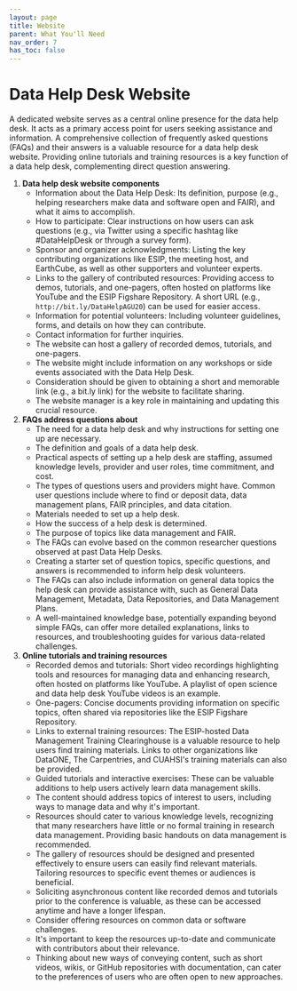 ```yaml
---
layout: page
title: Website
parent: What You'll Need
nav_order: 7
has_toc: false
---
```


# Data Help Desk Website

A dedicated website serves as a central online presence for the data help desk.
It acts as a primary access point for users seeking assistance and information.
A comprehensive collection of frequently asked questions (FAQs) and their
answers is a valuable resource for a data help desk website. Providing online
tutorials and training resources is a key function of a data help desk,
complementing direct question answering.

<!-- prettier-ignore -->
1. **Data help desk website components**
   - Information about the Data Help Desk: Its definition, purpose (e.g., helping researchers make data and software open and FAIR), and what it aims to accomplish.
   - How to participate: Clear instructions on how users can ask questions (e.g., via Twitter using a specific hashtag like #DataHelpDesk or through a survey form).
   - Sponsor and organizer acknowledgments: Listing the key contributing organizations like ESIP, the meeting host, and EarthCube, as well as other supporters and volunteer experts.
   - Links to the gallery of contributed resources: Providing access to demos, tutorials, and one-pagers, often hosted on platforms like YouTube and the ESIP Figshare Repository. A short URL (e.g., `http://bit.ly/DataHelpAGU20`) can be used for easier access.
   - Information for potential volunteers: Including volunteer guidelines, forms, and details on how they can contribute.
   - Contact information for further inquiries.
   - The website can host a gallery of recorded demos, tutorials, and one-pagers.
   - The website might include information on any workshops or side events associated with the Data Help Desk.
   - Consideration should be given to obtaining a short and memorable link (e.g., a bit.ly link) for the website to facilitate sharing.
   - The website manager is a key role in maintaining and updating this crucial resource.
1. **FAQs address questions about**
   - The need for a data help desk and why instructions for setting one up are necessary.
   - The definition and goals of a data help desk.
   - Practical aspects of setting up a help desk are staffing, assumed knowledge levels, provider and user roles, time commitment, and cost.
   - The types of questions users and providers might have. Common user questions include where to find or deposit data, data management plans, FAIR principles, and data citation.
   - Materials needed to set up a help desk.
   - How the success of a help desk is determined.
   - The purpose of topics like data management and FAIR.
   - The FAQs can evolve based on the common researcher questions observed at past Data Help Desks.
   - Creating a starter set of question topics, specific questions, and answers is recommended to inform help desk volunteers.
   - The FAQs can also include information on general data topics the help desk can provide assistance with, such as General Data Management, Metadata, Data Repositories, and Data Management Plans.
   - A well-maintained knowledge base, potentially expanding beyond simple FAQs, can offer more detailed explanations, links to resources, and troubleshooting guides for various data-related challenges.
1. **Online tutorials and training resources**
   - Recorded demos and tutorials: Short video recordings highlighting tools and resources for managing data and enhancing research, often hosted on platforms like YouTube. A playlist of open science and data help desk YouTube videos is an example.
   - One-pagers: Concise documents providing information on specific topics, often shared via repositories like the ESIP Figshare Repository.
   - Links to external training resources: The ESIP-hosted Data Management Training Clearinghouse is a valuable resource to help users find training materials. Links to other organizations like DataONE, The Carpentries, and CUAHSI's training materials can also be provided.
   - Guided tutorials and interactive exercises: These can be valuable additions to help users actively learn data management skills.
   - The content should address topics of interest to users, including ways to manage data and why it's important.
   - Resources should cater to various knowledge levels, recognizing that many researchers have little or no formal training in research data management. Providing basic handouts on data management is recommended.
   - The gallery of resources should be designed and presented effectively to ensure users can easily find relevant materials. Tailoring resources to specific event themes or audiences is beneficial.
   - Soliciting asynchronous content like recorded demos and tutorials prior to the conference is valuable, as these can be accessed anytime and have a longer lifespan.
   - Consider offering resources on common data or software challenges.
   - It's important to keep the resources up-to-date and communicate with contributors about their relevance.
   - Thinking about new ways of conveying content, such as short videos, wikis, or GitHub repositories with documentation, can cater to the preferences of users who are often open to new approaches.
